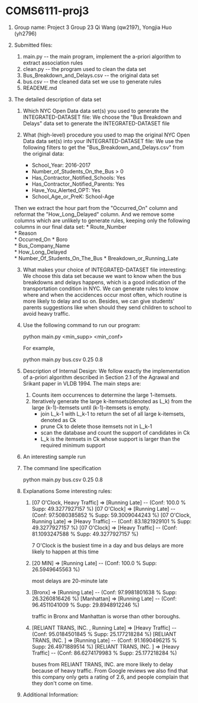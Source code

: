# COMS6111-proj3

1. Group name: Project 3 Group 23
  Qi Wang (qw2197), Yongjia Huo (yh2796)

2. Submitted files:
    1. main.py -- the main program, implement the a-priori algorithm to extract association rules
    2. clean.py -- the program used to clean the data set
    3. Bus_Breakdown_and_Delays.csv -- the original data set
    4. bus.csv -- the cleaned data set we use to generate rules
    5. READEME.md
    
3. The detailed description of data set
    1. Which NYC Open Data data set(s) you used to generate the INTEGRATED-DATASET file:
      We choose the "Bus Breakdown and Delays" data set to generate the INTEGRATED-DATASET file
      
    2. What (high-level) procedure you used to map the original NYC Open Data data set(s) into your INTEGRATED-DATASET file:
      We use the following filters to get the "Bus_Breakdown_and_Delays.csv" from the original data:
        * School_Year: 2016-2017
        * Number_of_Students_On_the_Bus > 0
        * Has_Contractor_Notified_Schools: Yes
        * Has_Contractor_Notified_Parents: Yes
        * Have_You_Alerted_OPT: Yes
        * School_Age_or_PreK: School-Age
        
        
      Then we extract the hour part from the "Occurred_On" column and reformat the "How_Long_Delayed" column. And we remove some columns which are unlikely to generate rules, keeping only the following columns in our final data set:
        * Route_Number	
        * Reason	
        * Occurred_On
        * Boro	
        * Bus_Company_Name	 
        * How_Long_Delayed	
        * Number_Of_Students_On_The_Bus	
        * Breakdown_or_Running_Late
        
    3. What makes your choice of INTEGRATED-DATASET file interesting:
    We choose this data set because we want to know when the bus breakdowns and delays happens, which is a good indication of the transportation condition in NYC. We can generate rules to know where and when the accidences occur most often, which routine is more likely to delay and so on. Besides, we can give students' parents suggestions like when should they send children to school to avoid heavy traffic.

    4. Use the following command to run our program:
    
         python main.py <INTEGRATED-DATASET> <min_supp> <min_conf>
           
       For example, 
      
         python main.py bus.csv 0.25 0.8

    5. Description of Internal Design:
    We follow exactly the implementation of a-priori algorithm described in Section 2.1 of the Agrawal and Srikant paper in VLDB 1994. The main steps are:
       1. Counts item occurrences to determine the large 1-itemsets.  
       2. Iteratively generate the large k-itemsets(denoted as L_k) from the large (k-1)-itemsets until (k-1)-itemsets is empty.
          * join L_k-1 with L_k-1 to return the set of all large k-itemsets, denoted as Ck
          * prune Ck to delete those itemsets not in L_k-1 
          * scan the database and count the support of candidates in Ck
          * L_k is the itemsets in Ck whose support is larger than the required minimum support 
    
    6. An interesting sample run
      1. The command line specification
      
         python main.py bus.csv 0.25 0.8

      2. Explanations
          Some interesting rules:
          1. [07 O'Clock, Heavy Traffic] => [Running Late] -- (Conf: 100.0 %  Supp: 49.3277927157 %)
             [07 O'Clock] => [Running Late] -- (Conf: 97.5080385852 %  Supp: 59.3009044243 %)
             [07 O'Clock, Running Late] => [Heavy Traffic] -- (Conf: 83.1821929101 %  Supp: 49.3277927157 %)
             [07 O'Clock] => [Heavy Traffic] -- (Conf: 81.1093247588 %  Supp: 49.3277927157 %)
             
             7 O'Clock is the busiest time in a day and bus delays are more likely to happen at this time
             
          2. [20 MIN] => [Running Late] -- (Conf: 100.0 %  Supp: 26.5949645563 %)
             
             most delays are 20-minute late
          
          3. [Bronx] => [Running Late] -- (Conf: 97.9981801638 %  Supp: 26.3260816426 %)
             [Manhattan] => [Running Late] -- (Conf: 96.4511041009 %  Supp: 29.8948912246 %)
             
             traffic in Bronx and Manhattan is worse than other boroughs.
            
          4. [RELIANT TRANS, INC. , Running Late] => [Heavy Traffic] -- (Conf: 95.0184501845 %  Supp: 25.177218284 %)
             [RELIANT TRANS, INC. ] => [Running Late] -- (Conf: 91.1690496215 %  Supp: 26.4971889514 %)
             [RELIANT TRANS, INC. ] => [Heavy Traffic] -- (Conf: 86.6274179983 %  Supp: 25.177218284 %)
             
             buses from RELIANT TRANS, INC. are more likely to delay because of heavy traffic. From Google reviews we also find that this              company only gets a rating of 2.6, and people complain that they don't come on time. 
    
    7. Additional Information:

